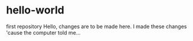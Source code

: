 # hello-world
first repository
Hello, changes are to be made here.
I made these changes 'cause the computer told me...
